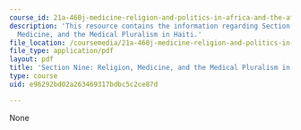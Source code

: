 ```yaml
---
course_id: 21a-460j-medicine-religion-and-politics-in-africa-and-the-african-diaspora-spring-2005
description: 'This resource contains the information regarding Section Nine: Religion,
  Medicine, and the Medical Pluralism in Haiti.'
file_location: /coursemedia/21a-460j-medicine-religion-and-politics-in-africa-and-the-african-diaspora-spring-2005/e96292bd02a263469317bdbc5c2ce87d_MIT21A_460JS05_4_26_5_460j.pdf
file_type: application/pdf
layout: pdf
title: 'Section Nine: Religion, Medicine, and the Medical Pluralism in Haiti'
type: course
uid: e96292bd02a263469317bdbc5c2ce87d

---
```

None